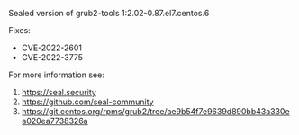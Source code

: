 Sealed version of grub2-tools 1:2.02-0.87.el7.centos.6

Fixes:
- CVE-2022-2601
- CVE-2022-3775

For more information see:
  1. https://seal.security
  2. https://github.com/seal-community
  3. https://git.centos.org/rpms/grub2/tree/ae9b54f7e9639d890bb43a330ea020ea7738326a
